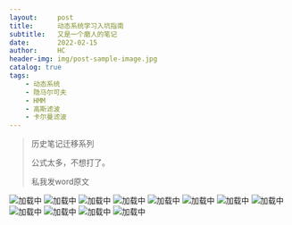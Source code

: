 ```yaml
---
layout:     post
title:      动态系统学习入坑指南
subtitle:   又是一个磨人的笔记
date:       2022-02-15
author:     HC
header-img: img/post-sample-image.jpg
catalog: true
tags:
    - 动态系统
    - 隐马尔可夫
    - HMM
    - 高斯滤波
    - 卡尔曼滤波
---
```




> 历史笔记迁移系列
>
> 公式太多，不想打了。
>
> 私我发word原文



![加载中](/img/d0001.jpg)
![加载中](/img/d0002.jpg)
![加载中](/img/d0003.jpg)
![加载中](/img/d0004.jpg)
![加载中](/img/d0005.jpg)
![加载中](/img/d0006.jpg)
![加载中](/img/d0007.jpg)
![加载中](/img/d0008.jpg)
![加载中](/img/d0009.jpg)
![加载中](/img/d0010.jpg)
![加载中](/img/d0011.jpg)
![加载中](/img/d0012.jpg)







